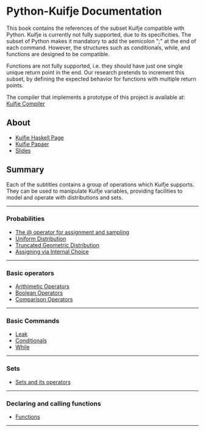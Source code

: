 # Python-Kuifje Documentation

This book contains the references of the subset Kuifje compatible with Python.
Kuifje is currently not fully supported, due to its specificities.
The subset of Python makes it mandatory to add the semicolon ";" at the end of each command.
However, the structures such as conditionals, while, and functions are designed to be compatible.

Functions are not fully supported, i.e. they should have just one single unique return point in the end.
Our research pretends to increment this subset, by defining the expected behavior for functions with multiple return points.

The compiler that implements a prototype of this project is available at:
[Kuifje Compiler](https://github.com/gleisonsdm/kuifje-compiler)

## About

- [Kuifje Haskell Page](https://hackage.haskell.org/package/kuifje)
- [Kuifje Papaer](http://www.cs.ox.ac.uk/people/jeremy.gibbons/publications/kuifje.pdf)
- [Slides](https://meloen.cs.kuleuven.be/pub/IFIP21/Brandenburg/ifip_kuifje.pdf)

## Summary

Each of the subtitles contains a group of operations which Kuifje supports.
They can be used to manipulate Kuifje variables, providing facilities to model and operate with distributions and sets.

---

### Probabilities
- [The @ operator for assignment and sampling](https://github.com/gleisonsdm/Kuifje-Documentation/blob/main/Direct_Assingment/Direct%20Assignment.md)
- [Uniform Distribution](https://github.com/gleisonsdm/Kuifje-Documentation/blob/main/Uniform_Assingment/Uniform%20Assingment.md)
- [Truncated Geometric Distribution](https://github.com/gleisonsdm/Kuifje-Documentation/blob/main/Geometric/Geometric.md)
- [Assigning via Internal Choice](https://github.com/gleisonsdm/Kuifje-Documentation/blob/main/Internal_Choice/Internal%20Choice.md)

---

### Basic operators
- [Arithimetic Operators](https://github.com/gleisonsdm/Kuifje-Documentation/blob/main/Arithimetic_Operations/Aritimetic.md)
- [Boolean Operators](https://github.com/gleisonsdm/Kuifje-Documentation/blob/main/Boolean_Operators/Boolean.md)
- [Comparison Operators](https://github.com/gleisonsdm/Kuifje-Documentation/blob/main/Comparing_Operators/Comparison.md)

---

### Basic Commands
- [Leak](https://github.com/gleisonsdm/Kuifje-Documentation/blob/main/Leak/Leak.md) 
- [Conditionals](https://github.com/gleisonsdm/Kuifje-Documentation/blob/main/Conditionals/Conditionals.md)
- [While](https://github.com/gleisonsdm/Kuifje-Documentation/blob/main/While/While.md) 

---

### Sets

- [Sets and its operators](https://github.com/gleisonsdm/Kuifje-Documentation/blob/main/Set/Set.md)

---

### Declaring and calling functions

- [Functions](https://github.com/gleisonsdm/Kuifje-Documentation/blob/main/Functions/Function.md)

---
